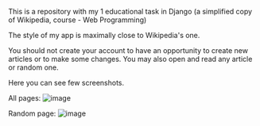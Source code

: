 This is a repository with my 1 educational task in Django (a simplified copy of Wikipedia, course - Web Programming)

The style of my app is maximally close to Wikipedia's one.

You should not create your account to have an opportunity to create new articles or to make some changes.
You may also open and read any article or random one.

Here you can see few screenshots.

All pages:
![image](https://user-images.githubusercontent.com/106863229/206514772-fa6fc0aa-2017-4fbf-9988-8fc690bdebed.png)

Random page:
![image](https://user-images.githubusercontent.com/106863229/206515025-dc9cb59e-d85f-4ba1-a02d-9c2643d7c471.png)
